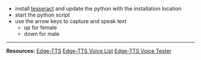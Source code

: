 - install [tesseract](https://github.com/tesseract-ocr/tesseract/releases) and update the python with the installation location
- start the python script
- use the arrow keys to capture and speak text
    -   up for female
    -   down for male
 
---

**Resources:**
[Edge-TTS](https://github.com/rany2/edge-tts)
[Edge-TTS Voice List](https://gist.github.com/BettyJJ/17cbaa1de96235a7f5773b8690a20462)
[Edge-TTS Voice Tester](https://ttsfree.com/text-to-speech#google_vignette)
